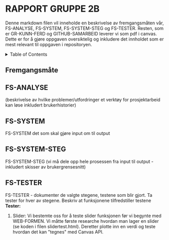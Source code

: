 # RAPPORT GRUPPE 2B #

Denne markdown filen vil inneholde en beskrivelse av fremgangsmåten vår, FS-ANALYSE, FS-SYSTEM, FS-SYSTEM-STEG og FS-TESTER. Resten, som er GR-KUNN-FERD og GITHUB-SAMARBEID leverer vi som pdf i canvas. Dette er for å gjøre oppgaven oversiktelig og inkludere det innholdet som er mest relevant til oppgaven i repositoryen. 


<!-- TABLE OF CONTENTS -->
<details>
  <summary>Table of Contents</summary>
  <ol>
    <li>
      <a href="#fremgangsmåte">Fremgangsmåte</a>
    <li>
      <a href="#fs-analyse">FS-ANALYSE</a>
    <li><a href="#fs-system">FS-SYSTEM</a></li>
    <ul>
        <li><a href="#fs-system-steg">FS-SYSTEM-STEG</a></li>
      </ul>
    </li>
    <li><a href="#fs-tester">FS-TESTER</a></li>
    <li><a href="#nettsiden-vår">Nettsiden vår</a></li>
    <li><a href="#license">License</a></li>
    <li><a href="#contact">Contact</a></li>
    <li><a href="#acknowledgments">Acknowledgments</a></li>
  </ol>
</details>


<!-- Fremgangsmåte -->
## Fremgangsmåte


<!-- FS-ANALYSE -->
## FS-ANALYSE
(beskrivelse av hvilke problemer/utfordringer et verktøy for prosjektarbeid kan løse inkludert brukerhistorier)

<!-- FS-SYSTEM -->
## FS-SYSTEM
FS-SYSTEM 
det som skal gjøre input om til output

## FS-SYSTEM-STEG
FS-SYSTEM-STEG
(vi må dele opp hele prosessen fra input til output - inkludert skisser av brukergrensesnitt)

<!-- FS-TESTER -->
## FS-TESTER
FS-TESTER - dokumenter de valgte stegene, testene som blir gjort. Ta tester for hver av stegene. Beskriv at funksjonene tilfredstiller testene
__Tester:__
1. Slider: Vi bestemte oss for å teste slider funksjonen før vi begynte med WEB-FORMEN. Vi måtte første researche hvordan man lager en slider (se koden i filen slidertest.html). Deretter plotte inn en verdi og teste hvordan det kan "tegnes" med Canvas API.
